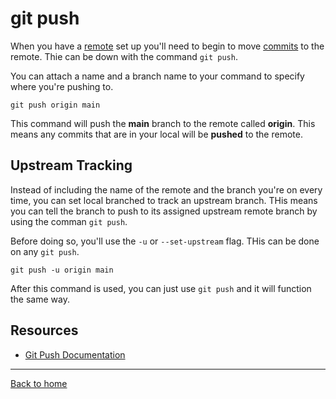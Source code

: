# git push

When you have a [remote](./Remote.md) set up you'll need to begin to move [commits](./Commit.md) to the remote. Thie can be down with the command `git push`.

You can attach a name and a branch name to your command to specify where you're pushing to.

```
git push origin main
```

This command will push the **main** branch to the remote called **origin**. This means any commits that are in your local will be **pushed** to the remote.

## Upstream Tracking

Instead of including the name of the remote and the branch you're on every time, you can set local branched to track an upstream branch. THis means you can tell the branch to push to its assigned upstream remote branch by using the comman `git push`.

Before doing so, you'll use the `-u` or `--set-upstream` flag. THis can be done on any `git push`.

```
git push -u origin main
```

After this command is used, you can just use `git push` and it will function the same way.

## Resources

 - [Git Push Documentation](https://git-scm/docs/git-push)

 ---

 [Back to home](./README.MD)

 